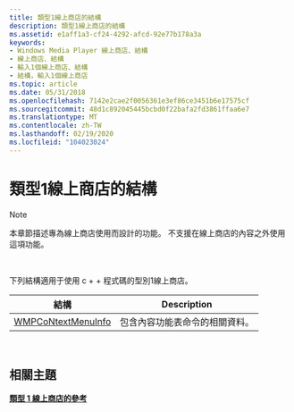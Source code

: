 ```yaml
---
title: 類型1線上商店的結構
description: 類型1線上商店的結構
ms.assetid: e1aff1a3-cf24-4292-afcd-92e77b178a3a
keywords:
- Windows Media Player 線上商店、結構
- 線上商店、結構
- 輸入1個線上商店、結構
- 結構，輸入1個線上商店
ms.topic: article
ms.date: 05/31/2018
ms.openlocfilehash: 7142e2cae2f0056361e3ef86ce3451b6e17575cf
ms.sourcegitcommit: 48d1c892045445bcbd0f22bafa2fd3861ffaa6e7
ms.translationtype: MT
ms.contentlocale: zh-TW
ms.lasthandoff: 02/19/2020
ms.locfileid: "104023024"
---
```

# <a name="structures-for-type-1-online-stores"></a>類型1線上商店的結構

> [!Note]  
> 本章節描述專為線上商店使用而設計的功能。 不支援在線上商店的內容之外使用這項功能。

 

下列結構適用于使用 c + + 程式碼的型別1線上商店。



| 結構                                    | Description                                 |
|----------------------------------------------|---------------------------------------------|
| [WMPCoNtextMenuInfo](/previous-versions/windows/desktop/api/contentpartner/ns-contentpartner-wmpcontextmenuinfo) | 包含內容功能表命令的相關資料。 |



 

## <a name="related-topics"></a>相關主題

<dl> <dt>

[**類型 1 線上商店的參考**](reference-for-type-1-online-stores.md)
</dt> </dl>

 

 




